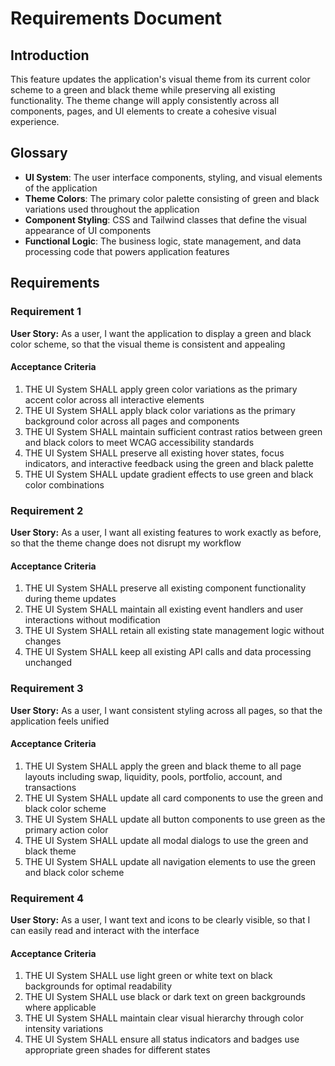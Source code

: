 # Requirements Document

## Introduction

This feature updates the application's visual theme from its current color scheme to a green and black theme while preserving all existing functionality. The theme change will apply consistently across all components, pages, and UI elements to create a cohesive visual experience.

## Glossary

- **UI System**: The user interface components, styling, and visual elements of the application
- **Theme Colors**: The primary color palette consisting of green and black variations used throughout the application
- **Component Styling**: CSS and Tailwind classes that define the visual appearance of UI components
- **Functional Logic**: The business logic, state management, and data processing code that powers application features

## Requirements

### Requirement 1

**User Story:** As a user, I want the application to display a green and black color scheme, so that the visual theme is consistent and appealing

#### Acceptance Criteria

1. THE UI System SHALL apply green color variations as the primary accent color across all interactive elements
2. THE UI System SHALL apply black color variations as the primary background color across all pages and components
3. THE UI System SHALL maintain sufficient contrast ratios between green and black colors to meet WCAG accessibility standards
4. THE UI System SHALL preserve all existing hover states, focus indicators, and interactive feedback using the green and black palette
5. THE UI System SHALL update gradient effects to use green and black color combinations

### Requirement 2

**User Story:** As a user, I want all existing features to work exactly as before, so that the theme change does not disrupt my workflow

#### Acceptance Criteria

1. THE UI System SHALL preserve all existing component functionality during theme updates
2. THE UI System SHALL maintain all existing event handlers and user interactions without modification
3. THE UI System SHALL retain all existing state management logic without changes
4. THE UI System SHALL keep all existing API calls and data processing unchanged

### Requirement 3

**User Story:** As a user, I want consistent styling across all pages, so that the application feels unified

#### Acceptance Criteria

1. THE UI System SHALL apply the green and black theme to all page layouts including swap, liquidity, pools, portfolio, account, and transactions
2. THE UI System SHALL update all card components to use the green and black color scheme
3. THE UI System SHALL update all button components to use green as the primary action color
4. THE UI System SHALL update all modal dialogs to use the green and black theme
5. THE UI System SHALL update all navigation elements to use the green and black color scheme

### Requirement 4

**User Story:** As a user, I want text and icons to be clearly visible, so that I can easily read and interact with the interface

#### Acceptance Criteria

1. THE UI System SHALL use light green or white text on black backgrounds for optimal readability
2. THE UI System SHALL use black or dark text on green backgrounds where applicable
3. THE UI System SHALL maintain clear visual hierarchy through color intensity variations
4. THE UI System SHALL ensure all status indicators and badges use appropriate green shades for different states
